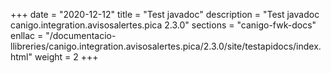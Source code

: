 +++
date        = "2020-12-12"
title       = "Test javadoc"
description = "Test javadoc canigo.integration.avisosalertes.pica 2.3.0"
sections    = "canigo-fwk-docs"
enllac		= "/documentacio-llibreries/canigo.integration.avisosalertes.pica/2.3.0/site/testapidocs/index.html"
weight		= 2
+++
